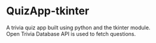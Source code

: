 # QuizApp-tkinter
A trivia quiz app built using python and the tkinter module.  
Open Trivia Database API is used to fetch questions.

